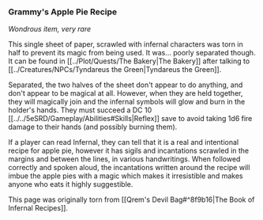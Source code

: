### Grammy's Apple Pie Recipe

_Wondrous item, very rare_

This single sheet of paper, scrawled with infernal characters was torn in half to prevent its magic from being used. It was... poorly separated though. It can be found in [[../Plot/Quests/The Bakery|The Bakery]] after talking to [[../Creatures/NPCs/Tyndareus the Green|Tyndareus the Green]].

Separated, the two halves of the sheet don't appear to do anything, and don't appear to be magical at all. However, when they are held together, they will magically join and the infernal symbols will glow and burn in the holder's hands. They must succeed a DC 10 [[../../5eSRD/Gameplay/Abilities#Skills|Reflex]] save to avoid taking 1d6 fire damage to their hands (and possibly burning them). 

If a player can read Infernal, they can tell that it is a real and intentional recipe for apple pie, however it has sigils and incantations scrawled in the margins and between the lines, in various handwritings. When followed correctly and spoken aloud, the incantations written around the recipe will imbue the apple pies with a magic which makes it irresistible and makes anyone who eats it highly suggestible.

This page was originally torn from [[Qrem's Devil Bag#^8f9b16|The Book of Infernal Recipes]].